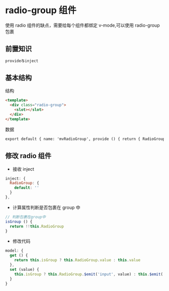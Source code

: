 # radio-group 组件

使用 radio 组件的缺点，需要给每个组件都绑定 v-mode,可以使用 radio-group 包裹

## 前置知识

```js
provide与inject
```

## 基本结构

结构

```html
<template>
  <div class="radio-group">
    <slot></slot>
  </div>
</template>
```

数据

```html
export default { name: 'mvRadioGroup', provide () { return { RadioGroup: this } }, props: { value: null } }
```

## 修改 radio 组件

- 接收 inject

```js
inject: {
  RadioGroup: {
    default: ''
  }
},

```

- 计算属性判断是否包裹在 group 中

```js
// 判断包裹在group中
isGroup () {
  return !!this.RadioGroup
}

```

- 修改代码

```js
model: {
  get () {
    return this.isGroup ? this.RadioGroup.value : this.value
  },
  set (value) {
    this.isGroup ? this.RadioGroup.$emit('input', value) : this.$emit('input', value)
  }
}

```
